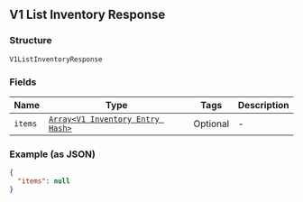 ## V1 List Inventory Response

### Structure

`V1ListInventoryResponse`

### Fields

| Name | Type | Tags | Description |
|  --- | --- | --- | --- |
| `items` | [`Array<V1 Inventory Entry Hash>`]($m/V1InventoryEntry) | Optional | - |

### Example (as JSON)

```json
{
  "items": null
}
```

